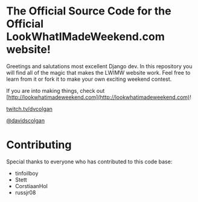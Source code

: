 # The Official Source Code for the Official LookWhatIMadeWeekend.com website!

Greetings and salutations most excellent Django dev.  In this repository you will find all of the magic that makes the LWIMW website work.  Feel free to learn from it or fork it to make your own exciting weekend contest.

If you are into making things, check out [http://lookwhatimadeweekend.com](http://lookwhatimadeweekend.com)!

[twitch.tv/dvcolgan](http://twitch.tv/dvcolgan)

[@davidscolgan](https://twitter.com/davidscolgan)

# Contributing

Special thanks to everyone who has contributed to this code base:

* tinfoilboy
* Stett
* CorstiaanHol
* russjr08
